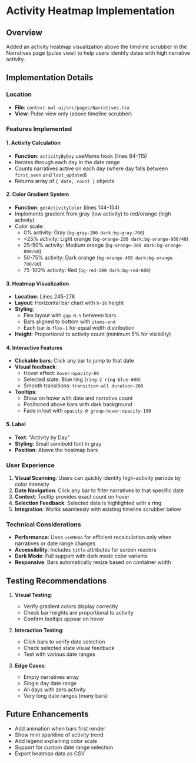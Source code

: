 # Activity Heatmap Implementation

## Overview
Added an activity heatmap visualization above the timeline scrubber in the Narratives page (pulse view) to help users identify dates with high narrative activity.

## Implementation Details

### Location
- **File**: `context-owl-ui/src/pages/Narratives.tsx`
- **View**: Pulse view only (above timeline scrubber)

### Features Implemented

#### 1. Activity Calculation
- **Function**: `activityByDay` useMemo hook (lines 84-115)
- Iterates through each day in the date range
- Counts narratives active on each day (where day falls between `first_seen` and `last_updated`)
- Returns array of `{ date, count }` objects

#### 2. Color Gradient System
- **Function**: `getActivityColor` (lines 144-154)
- Implements gradient from gray (low activity) to red/orange (high activity)
- Color scale:
  - 0% activity: Gray (`bg-gray-200 dark:bg-gray-700`)
  - <25% activity: Light orange (`bg-orange-200 dark:bg-orange-900/40`)
  - 25-50% activity: Medium orange (`bg-orange-300 dark:bg-orange-800/60`)
  - 50-75% activity: Dark orange (`bg-orange-400 dark:bg-orange-700/80`)
  - 75-100% activity: Red (`bg-red-500 dark:bg-red-600`)

#### 3. Heatmap Visualization
- **Location**: Lines 245-278
- **Layout**: Horizontal bar chart with `h-16` height
- **Styling**: 
  - Flex layout with `gap-0.5` between bars
  - Bars aligned to bottom with `items-end`
  - Each bar is `flex-1` for equal width distribution
- **Height**: Proportional to activity count (minimum 5% for visibility)

#### 4. Interactive Features
- **Clickable bars**: Click any bar to jump to that date
- **Visual feedback**:
  - Hover effect: `hover:opacity-80`
  - Selected state: Blue ring (`ring-2 ring-blue-600`)
  - Smooth transitions: `transition-all duration-200`
- **Tooltips**: 
  - Show on hover with date and narrative count
  - Positioned above bars with dark background
  - Fade in/out with `opacity-0 group-hover:opacity-100`

#### 5. Label
- **Text**: "Activity by Day"
- **Styling**: Small semibold font in gray
- **Position**: Above the heatmap bars

### User Experience

1. **Visual Scanning**: Users can quickly identify high-activity periods by color intensity
2. **Date Navigation**: Click any bar to filter narratives to that specific date
3. **Context**: Tooltip provides exact count on hover
4. **Selection Feedback**: Selected date is highlighted with a ring
5. **Integration**: Works seamlessly with existing timeline scrubber below

### Technical Considerations

- **Performance**: Uses `useMemo` for efficient recalculation only when narratives or date range changes
- **Accessibility**: Includes `title` attributes for screen readers
- **Dark Mode**: Full support with dark mode color variants
- **Responsive**: Bars automatically resize based on container width

## Testing Recommendations

1. **Visual Testing**:
   - Verify gradient colors display correctly
   - Check bar heights are proportional to activity
   - Confirm tooltips appear on hover

2. **Interaction Testing**:
   - Click bars to verify date selection
   - Check selected state visual feedback
   - Test with various date ranges

3. **Edge Cases**:
   - Empty narratives array
   - Single day date range
   - All days with zero activity
   - Very long date ranges (many bars)

## Future Enhancements

- Add animation when bars first render
- Show mini sparkline of activity trend
- Add legend explaining color scale
- Support for custom date range selection
- Export heatmap data as CSV

